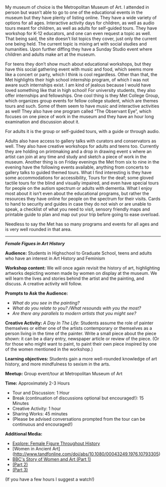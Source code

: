 My museum of choice is the Metropolitan Museum of Art. I attended in person but wasn’t able to go to one of the educational events in the museum but they have plenty of listing online. They have a wide variety of options for all ages. Interactive activity days for children, as well as audio tours meant for children, as well as adults for self-guided tours. They have workshop for K-12 educators, and one can even request a topic as well. That being said, the site doesn’t list topics they cover, just only the current one being held. The current topic is mixing art with social studies and humanities. Upon further diffing they have a Sunday Studio event where children and adults make art at the museum. 

For teens they don’t show much about educational workshops, but they have this social gathering event with music and food, which seems more like a concert or party, which I think is cool regardless. Other than that, the Met highlights their high school internship program, of which I was not aware such internships exist. I am kind of jealous because I would have loved something like that in high school! For university students, they also offer internships and fellowships. One cool thing is they Met College Group, which organizes group events for fellow college student, which are themes tours and such. Some of them seem to have music and interactive activities as well! They also have one program called “The Observant Eye”, which focuses on one piece of work in the museum and they have an hour long examination and discussion about it. 

For adults it is the group or self-guided tours, with a guide or through audio.

Adults also have access to gallery talks with curators and conservators as well. They also have creative workshops for adults and teens too. Currently they are holding on printmaking and a drop in drawing event s where an artist can join at any time and study and sketch a piece of work in the museum. Another thing is on Friday evenings the Met from six to nine in the evening have the following events available, anything from concerts to gallery talks to guided themed tours. 
What I find interesting is they have some accommodations for accessibility, Tours for the deaf; some gloved tactile tours for the blind and visually impaired, and even have special tours for people on the autism spectrum or adults with dementia.  What I enjoy most about it isn’t even about the educational programs, but rather the resources they have online for people on the spectrum for their visits. Cards to hand to security and guides in case they do not wish or are unable to speak, a checklist of what you need to visit, sensory friendly maps and printable guide to plan and map out your trip before going to ease overload. 

Needless to say the Met has so many programs and events for all ages and is very well rounded in that area. 

--- --- --- ---

***Female Figues in Art History***

**Audience:** Students in Highschool to Graduate School, teens and adults who have an interest in Art History and Feminism

**Workshop content:**  We will once again revisit the history of art, highlighting artworks depicting women made by women on display at the museum. We will learn the lives and stories behind the artist and the painting, and discuss. A creative activity will follow.

**Prompts to Ask the Audience:**

* *What do you see in the painting?*
* *What do you relate to you? /What resounds with you the most?*
* *Are there any parallels to modern artists that you might see?*

**Creative Activity:** *A Day In The Life:* Students assume the role of painter themselves or either one of the artists contemporary or themselves as a person living in the time of the painter. Write a small piece about the piece shown: it can be a diary entry, newspaper article or review of the piece. (Or for those who might want to paint, to paint their own piece inspired by one of the women mentioned in the workshop.)

**Learning objectives:** Students gain a more well-rounded knowledge of art history, and more mindfulness to sexism in the arts.

**Meetup:** Group event/tour at Metropolitan Museum of Art

**Time:** Approximately 2-3 Hours
* Tour and Discussion: 1 Hour
* Break (continuation of discussions optional but encouraged!): 15 Minutes
* Creative Activity: 1 hour
* Sharing Works: 45 minutes
* (Please be advised conversations prompted from the tour can be continuous and encouraged!)

**Additional Media:**
* [Explore: Female Figure Throughout History](https://prezi.com/50nwcuaj80-h/the-evolution-of-the-female-figure-throughout-art-history/)
* [Women in Ancient Art] (http://www.tandfonline.com/doi/abs/10.1080/00043249.1976.10793305)
* [BBC's Story of Women and Art (Part 1)](https://www.youtube.com/watch?v=3tGOrpUFSWE)
* [(Part 2)](https://www.youtube.com/watch?v=2_KxWrhHCJw) 
* [(Part 3)](https://www.youtube.com/watch?v=hfZeJnVMtWU)

(If you have a few hours I suggest a watch!)
